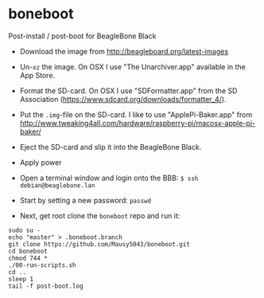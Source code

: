 # boneboot
Post-install / post-boot for BeagleBone Black

- Download the image from http://beagleboard.org/latest-images
- Un-`xz` the image. On OSX I use "The Unarchiver.app" available in the App Store.
- Format the SD-card. On OSX I use "SDFormatter.app" from the SD Association (https://www.sdcard.org/downloads/formatter_4/).
- Put the `.img`-file on the SD-card. I like to use "ApplePi-Baker.app" from http://www.tweaking4all.com/hardware/raspberry-pi/macosx-apple-pi-baker/
- Eject the SD-card and slip it into the BeagleBone Black.
- Apply power

- Open a terminal window and login onto the BBB: `$ ssh debian@beaglebone.lan`
- Start by setting a new password: `passwd`
- Next, get root clone the `boneboot` repo and run it:
```
sudo su -
echo "master" > .boneboot.branch
git clone https://github.com/Mausy5043/boneboot.git
cd boneboot
chmod 744 *
./00-run-scripts.sh
cd ..
sleep 1
tail -f post-boot.log
```
